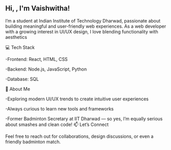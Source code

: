 ## Hi, , I'm Vaishwitha! 
I’m a student at Indian Institute of Technology Dharwad, passionate about building meaningful and user-friendly web experiences.
As a web developer with a growing interest in UI/UX design, I love blending functionality with aesthetics

💻 Tech Stack

-Frontend: React, HTML, CSS

-Backend: Node.js, JavaScript, Python

-Database: SQL

🎯 About Me

-Exploring modern UI/UX trends to create intuitive user experiences

-Always curious to learn new tools and frameworks

-Former Badminton Secretary at IIT Dharwad — so yes, I’m equally serious about smashes and clean code!
📫 Let’s Connect

Feel free to reach out for collaborations, design discussions, or even a friendly badminton match.
<!--
**youngprob/youngprob** is a ✨ _special_ ✨ repository because its `README.md` (this file) appears on your GitHub profile.

Here are some ideas to get you started:

- 🔭 I’m currently working on ...
- 🌱 I’m currently learning ...
- 👯 I’m looking to collaborate on ...
- 🤔 I’m looking for help with ...
- 💬 Ask me about ...
- 📫 How to reach me: ...
- 😄 Pronouns: ...
- ⚡ Fun fact: ...
-->
